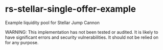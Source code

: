 # rs-stellar-single-offer-example

Example liquidity pool for Stellar Jump Cannon

WARNING: This implementation has not been tested or audited. It is likely to
have significant errors and security vulnerabilities. It should not be relied
on for any purpose.

